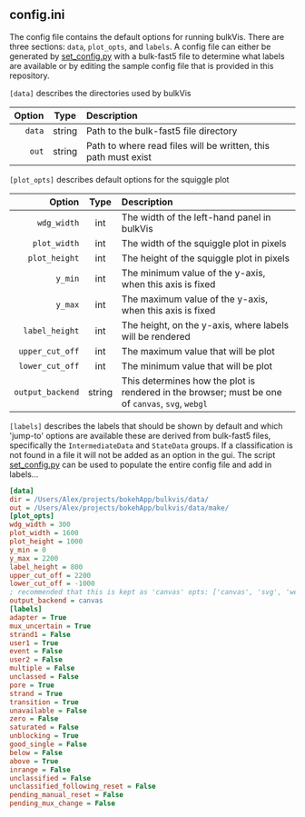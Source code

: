 ## config.ini

The config file contains the default options for running bulkVis. There are
three sections: `data`, `plot_opts`, and `labels`. A config file can either
be generated by [set_config.py](utils/set_config.py) with a bulk-fast5 file
to determine what labels are available or by editing the sample config file
that is provided in this repository.

`[data]` describes the directories used by bulkVis

|Option|Type|Description|
|-:|:-:|:-|
|`data`|string|Path to the bulk-fast5 file directory|
|`out`|string|Path to where read files will be written, this path must exist|

`[plot_opts]` describes default options for the squiggle plot

|Option|Type|Description|
|-:|:-:|:-|
|`wdg_width`|int|The width of the left-hand panel in bulkVis|
|`plot_width`|int|The width of the squiggle plot in pixels|
|`plot_height`|int|The height of the squiggle plot in pixels|
|`y_min`|int|The minimum value of the y-axis, when this axis is fixed|
|`y_max`|int|The maximum value of the y-axis, when this axis is fixed|
|`label_height`|int|The height, on the y-axis, where labels will be rendered|
|`upper_cut_off`|int|The maximum value that will be plot|
|`lower_cut_off`|int|The minimum value that will be plot|
|`output_backend`|string|This determines how the plot is rendered in the browser; must be one of `canvas`, `svg`, `webgl`|

`[labels]` describes the labels that should be shown by default and which 'jump-to'
options are available these are derived from bulk-fast5 files, specifically the
`IntermediateData` and `StateData` groups. If a classification is not found in a file
it will not be added as an option in the gui. The script [set_config.py](utils/set_config.py) 
can be used to populate the entire config file and add in labels...

```INI
[data]
dir = /Users/Alex/projects/bokehApp/bulkvis/data/
out = /Users/Alex/projects/bokehApp/bulkvis/data/make/
[plot_opts]
wdg_width = 300
plot_width = 1600
plot_height = 1000
y_min = 0
y_max = 2200
label_height = 800
upper_cut_off = 2200
lower_cut_off = -1000
; recommended that this is kept as 'canvas' opts: ['canvas', 'svg', 'webgl']
output_backend = canvas
[labels]
adapter = True
mux_uncertain = True
strand1 = False
user1 = True
event = False
user2 = False
multiple = False
unclassed = False
pore = True
strand = True
transition = True
unavailable = False
zero = False
saturated = False
unblocking = True
good_single = False
below = False
above = True
inrange = False
unclassified = False
unclassified_following_reset = False
pending_manual_reset = False
pending_mux_change = False
```
